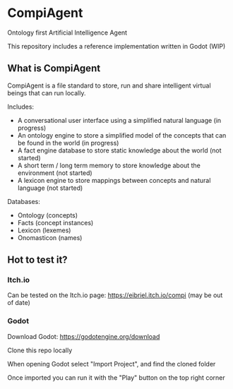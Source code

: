 # CompiAgent
Ontology first Artificial Intelligence Agent

This repository includes a reference implementation written in Godot (WIP)

## What is CompiAgent
CompiAgent is a file standard to store, run and share intelligent virtual beings that can run locally.

Includes:
- A conversational user interface using a simplified natural language (in progress)
- An ontology engine to store a simplified model of the concepts that can be found in the world (in progress)
- A fact engine database to store static knowledge about the world (not started)
- A short term / long term memory to store knowledge about the environment (not started)
- A lexicon engine to store mappings between concepts and natural language (not started)

Databases:
- Ontology (concepts)
- Facts (concept instances)
- Lexicon (lexemes)
- Onomasticon (names)

## Hot to test it?

### Itch.io
Can be tested on the Itch.io page: https://eibriel.itch.io/compi (may be out of date)

### Godot
Download Godot: https://godotengine.org/download

Clone this repo locally

When opening Godot select "Import Project", and find the cloned folder

Once imported you can run it with the "Play" button on the top right corner